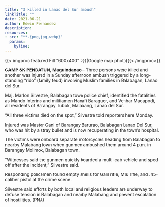```yaml
---
title: "3 killed in Lanao del Sur ambush"
linkTitle: ""
date: 2021-06-21
author: Edwin Fernandez
description:
resources:
- src: "**.{png,jpg,webp}"
  params:
    byline: 
---
```

{{< imgproc featured Fill "600x400" >}}(Google map photo){{< /imgproc>}}

**CAMP SK PENDATUN, Maguindanao** – Three persons were killed and another was injured in a Sunday afternoon ambush triggered by a long-standing “rido” (family feud) involving Muslim families in Balabagan, Lanao del Sur.

Maj. Marlon Silvestre, Balabagan town police chief, identified the fatalities as Mando Interino and militiamen Hanafi Baraguer, and Venhar Macapodi, all residents of Barangay Tubok, Malabang, Lanao del Sur.

“All three victims died on the spot,” Silvestre told reporters here Monday.

Injured was Mastor Gani of Barangay Barurao, Balabagan Lanao Del Sur, who was hit by a stray bullet and is now recuperating in the town’s hospital.

The victims were onboard separate motorcycles heading from Balabagan to nearby Malabang town when gunmen ambushed them around 4 p.m. in Barangay Molimok, Balabagan town.

"Witnesses said the gunmen quickly boarded a multi-cab vehicle and sped off after the incident,” Silvestre said.

Responding policemen found empty shells for Galil rifle, M16 rifle, and .45-caliber pistol at the crime scene.

Silvestre said efforts by both local and religious leaders are underway to defuse tension in Balabagan and nearby Malabang and prevent escalation of hostilities. (PNA)